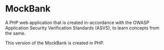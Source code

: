 # MockBank
A PHP web application that is created in-accordance with the OWASP Application Security Verification Standards (ASVS), to learn concepts from the same.

This version of the MockBank is created in PHP.
